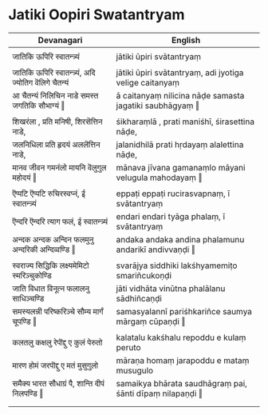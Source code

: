 # Jatiki Oopiri Swatantryam

| Devanagari | English |
| ------ | ------ |
|  |  |
| जातिकि ऊपिरि स्वातन्त्र्यं   | jātiki ūpiri svātantryaṃ   |
|  |  |
| जातिकि ऊपिरि स्वातन्त्र्यं, अदि ज्योतिग वॆलिगे चैतन्यं   | jātiki ūpiri svātantryaṃ, adi jyotiga velige caitanyaṃ   |
| आ चैतन्यं निलिचिन नाडे समस्त जगतिकि सौभाग्यं ‖   | ā caitanyaṃ nilicina nāḍe samasta jagatiki saubhāgyaṃ ‖   |
|  |  |
| शिखरंला , प्रति मनिषी, शिरसॆत्तिन नाडे,   | śikharaṃlā , prati maniśhī, śirasettina nāḍe,   |
| जलनिधिला प्रति हृदयं अललॆत्तिन नाडे,   | jalanidhilā prati hṛdayaṃ alalettina nāḍe,   |
| मानव जीवन गमनंलो मायनि वॆलुगुल महोदयं ‖   | mānava jīvana gamanaṃlo māyani velugula mahodayaṃ ‖   |
|  |  |
| ऎप्पटि ऎप्पटि रुचिरस्वप्नं, ई स्वातन्त्र्यं   | eppaṭi eppaṭi rucirasvapnaṃ, ī svātantryaṃ   |
| ऎन्दरि ऎन्दरि त्याग फलं, ई स्वातन्त्र्यं   | endari endari tyāga phalaṃ, ī svātantryaṃ   |
| अन्दक अन्दक अन्दिन फलमुनु अन्दरिकी अन्दिव्वण्डि ‖   | andaka andaka andina phalamunu andarikī andivvaṇḍi ‖   |
|  |  |
| स्वराज्य सिद्धिकि लक्ष्यमेमिटो स्मरिञ्चुकोण्डि   | svarājya siddhiki lakśhyamemiṭo smariñcukoṇḍi   |
| जाति विधात विनूत्न फलालनु साधिञ्चण्डि   | jāti vidhāta vinūtna phalālanu sādhiñcaṇḍi   |
| समस्यलन्नी परिष्करिञ्चे सौम्य मार्गं चूपण्डि ‖   | samasyalannī pariśhkariñce saumya mārgaṃ cūpaṇḍi ‖   |
|  |  |
| कलतलु कक्षलु रेपॊद्दु ए कुलं पेरुतो   | kalatalu kakśhalu repoddu e kulaṃ peruto   |
| मारण होमं जरपॊद्दु ए मतं मुसुगुलो   | māraṇa homaṃ jarapoddu e mataṃ musugulo   |
| समैक्य भारत सौधाग्रं पै, शान्ति दीपं निलपण्डि ‖   | samaikya bhārata saudhāgraṃ pai, śānti dīpaṃ nilapaṇḍi ‖   |
|  |  |
|  |  |
